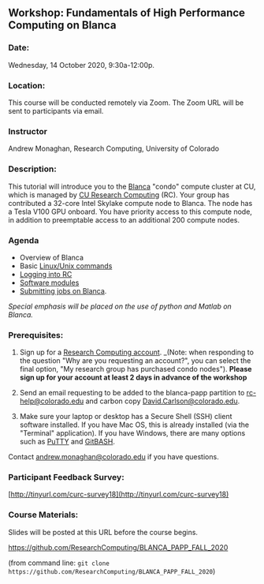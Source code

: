 ## Workshop: Fundamentals of High Performance Computing on Blanca

### Date: 
Wednesday, 14 October 2020, 9:30a-12:00p.

### Location: 
This course will be conducted remotely via Zoom. The Zoom URL will be sent to participants via email.

### Instructor 
Andrew Monaghan, Research Computing, University of Colorado

### Description: 
This tutorial will introduce you to the [Blanca](https://curc.readthedocs.io/en/latest/access/blanca.html) "condo" compute cluster at CU, which is managed by [CU Research Computing](https://www.colorado.edu/rc/) (RC). Your group has contributed a 32-core Intel Skylake compute node to Blanca. The node has a Tesla V100 GPU onboard. You have priority access to this compute node, in addition to preemptable access to an additional 200 compute nodes. 

### Agenda
* Overview of Blanca
* Basic [Linux/Unix commands](http://www.ee.surrey.ac.uk/Teaching/Unix/)
* [Logging into RC](https://curc.readthedocs.io/en/latest/access/logging-in.html) 
* [Software modules](https://curc.readthedocs.io/en/latest/compute/modules.html)
* [Submitting jobs on Blanca](https://curc.readthedocs.io/en/latest/access/blanca.html#examples). 

_Special emphasis will be placed on the use of python and Matlab on Blanca._

### Prerequisites: 

1) Sign up for a [Research Computing account](https://rcamp.rc.colorado.edu/accounts/account-request/create/verify/ucb).  _(Note: when responding to the question "Why are you requesting an account?", you can select the final option, "My research group has purchased condo nodes"). __Please sign up for your account at least 2 days in advance of the workshop__  

2) Send an email requesting to be added to the blanca-papp partition to rc-help@colorado.edu and carbon copy David.Carlson@colorado.edu.

3) Make sure your laptop or desktop has a Secure Shell (SSH) client software installed.  If you have Mac OS, this is already installed (via the "Terminal" application).  If you have Windows, there are many options such as [PuTTY](https://www.putty.org) and [GitBASH](https://gitforwindows.org).  

Contact andrew.monaghan@colorado.edu if you have questions.  

### Participant Feedback Survey: 
[http://tinyurl.com/curc-survey18](http://tinyurl.com/curc-survey18)

### Course Materials: 
Slides will be posted at this URL before the course begins.

https://github.com/ResearchComputing/BLANCA_PAPP_FALL_2020

(from command line: `git clone https://github.com/ResearchComputing/BLANCA_PAPP_FALL_2020`)
